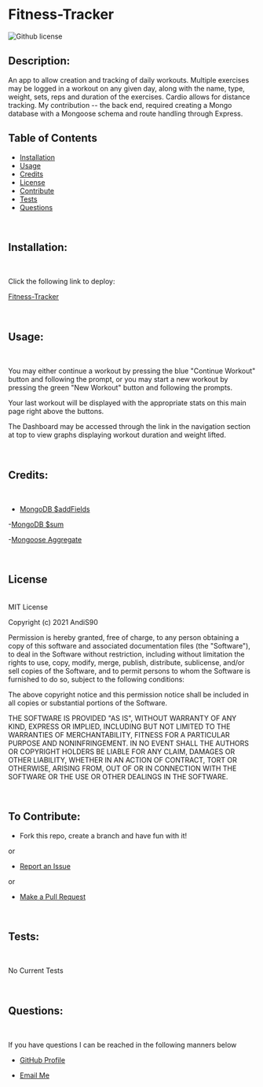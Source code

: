 # Fitness-Tracker

![Github license](https://img.shields.io/badge/License-MIT-blue.svg)

  ## Description:
  An app to allow creation and tracking of daily workouts. Multiple exercises may be logged in a workout on any given day, along with the name, type, weight, sets, reps and duration of the exercises. Cardio allows for distance tracking. My contribution -- the back end, required creating a Mongo database with a Mongoose schema and route handling through Express.

## Table of Contents
  
  - [Installation](#installation) <br>
  - [Usage](#usage) <br>
  - [Credits](#credits) <br>
  - [License](#license) <br>
  - [Contribute](#contributions) <br>
  - [Tests](#tests) <br>
  - [Questions](#questions) <br>
 
  <br>
  
  ## <span id="installation"> Installation: </span>
  <br>

   Click the following link to deploy:

 [Fitness-Tracker](https://murmuring-shelf-18488.herokuapp.com/)

  <br>
  
  ## <span id="usage"> Usage: </span>
  <br>

  You may either continue a workout by pressing the blue "Continue Workout" button and following the prompt, or you may start a new workout by pressing the green "New 
  Workout" button and following the prompts. 

  Your last workout will be displayed with the appropriate stats on this main page right above the buttons.

  The Dashboard may be accessed through the link in the navigation section at top to view graphs displaying workout duration and weight lifted.

<br>  
  
  ## <span id="credits"> Credits: <span>
  
  <br>

  - [MongoDB $addFields](https://docs.mongodb.com/manual/reference/operator/aggregation/addFields/)

  -[MongoDB $sum](https://docs.mongodb.com/manual/reference/operator/aggregation/sum/)

  -[Mongoose Aggregate](https://mongoosejs.com/docs/api.html#aggregate_Aggregate)

   <br>
  
  ## <span id="license"> License </span>

<br>
MIT License

Copyright (c) 2021 AndiS90

Permission is hereby granted, free of charge, to any person obtaining a copy
of this software and associated documentation files (the "Software"), to deal
in the Software without restriction, including without limitation the rights
to use, copy, modify, merge, publish, distribute, sublicense, and/or sell
copies of the Software, and to permit persons to whom the Software is
furnished to do so, subject to the following conditions:

The above copyright notice and this permission notice shall be included in all
copies or substantial portions of the Software.

THE SOFTWARE IS PROVIDED "AS IS", WITHOUT WARRANTY OF ANY KIND, EXPRESS OR
IMPLIED, INCLUDING BUT NOT LIMITED TO THE WARRANTIES OF MERCHANTABILITY,
FITNESS FOR A PARTICULAR PURPOSE AND NONINFRINGEMENT. IN NO EVENT SHALL THE
AUTHORS OR COPYRIGHT HOLDERS BE LIABLE FOR ANY CLAIM, DAMAGES OR OTHER
LIABILITY, WHETHER IN AN ACTION OF CONTRACT, TORT OR OTHERWISE, ARISING FROM,
OUT OF OR IN CONNECTION WITH THE SOFTWARE OR THE USE OR OTHER DEALINGS IN THE
SOFTWARE. 
  
  <br>
  
  ## <span id="contributions"> To Contribute: </span>
 

  - Fork this repo, create a branch and have fun with it!

  or

  - [Report an Issue](https://github.com/AndiS90/Fitness-Tracker/issues)

  or

  - [Make a Pull Request](https://github.com/AndiS90/Fitness-Tracker/pulls)
  
  <br>
  
  ## <span id="tests"> Tests: </span>
  
  <br>
  
No Current Tests

  <br>
  
  ## <span id="questions"> Questions: </span>
  
  <br>

  If you have questions I can be reached in the following manners below
  
  - [GitHub Profile](https://github.com/AndiS90)
  
  
  - [Email Me](andrea.strickland1990@gmail.com)
  
  <br>
